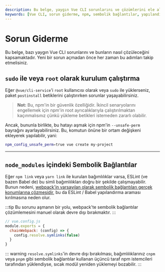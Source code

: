 ```yaml
---
description: Bu belge, yaygın Vue CLI sorunlarını ve çözümlerini ele almaktadır. Sorunları çözmek için adım adım yaklaşımı takip etmeniz önemlidir.
keywords: [Vue CLI, sorun giderme, npm, sembolik bağlantılar, yapılandırma, geliştirici notları]
---
```


# Sorun Giderme

Bu belge, bazı yaygın Vue CLI sorunlarını ve bunların nasıl çözüleceğini kapsamaktadır. Yeni bir sorun açmadan önce her zaman bu adımları takip etmelisiniz.

## `sudo` ile veya `root` olarak kurulum çalıştırma

Eğer `@vue/cli-service`'i `root` kullanıcısı olarak veya `sudo` ile yüklerseniz, paket `postinstall` betiklerini çalıştırırken sorunlar yaşayabilirsiniz.

> **Not:** Bu, npm'in bir güvenlik özelliğidir. İkincil senaryolarını engellemek için npm'in root ayrıcalıklarıyla çalıştırılmaktan kaçınmalısınız çünkü yükleme betikleri istemeden zararlı olabilir.

Ancak, bununla birlikte, bu hatayı aşmak için npm'in `--unsafe-perm` bayrağını ayarlayabilirsiniz. Bu, komutun önüne bir ortam değişkeni ekleyerek yapılabilir, yani:

```bash
npm_config_unsafe_perm=true vue create my-project
```

---

## `node_modules` içindeki Sembolik Bağlantılar

Eğer `npm link` veya `yarn link` ile kurulan bağımlılıklar varsa, ESLint (ve bazen Babel de) bu simli bağımlılıkları doğru bir şekilde çalışmayabilir. Bunun nedeni, [webpack'in varsayılan olarak sembolik bağlantıları gerçek konumlarına çözmesidir](https://webpack.js.org/configuration/resolve/#resolvesymlinks), bu da ESLint / Babel yapılandırma araması kırılmasına neden olur.

:::tip
Bu sorunu aşmanın bir yolu, webpack'te sembolik bağlantılar çözümlemesini manuel olarak devre dışı bırakmaktır.
:::

```js
// vue.config.js
module.exports = {
  chainWebpack: (config) => {
    config.resolve.symlinks(false)
  }
}
```

::: warning
`resolve.symlinks`'in devre dışı bırakılması, bağımlılıklarınız `cnpm` veya `pnpm` gibi sembolik bağlantılar kullanan üçüncü taraf npm istemcileri tarafından yüklendiyse, sıcak modül yeniden yüklemeyi bozabilir.
:::